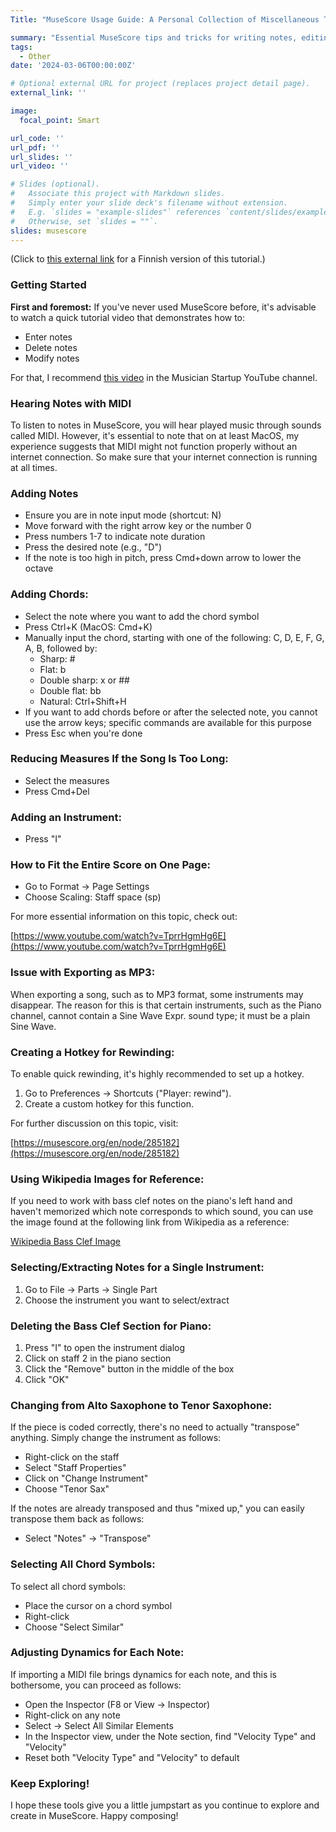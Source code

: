 ```yaml
---
Title: "MuseScore Usage Guide: A Personal Collection of Miscellaneous Tips"

summary: "Essential MuseScore tips and tricks for writing notes, editing scores, and adding sounds."
tags:
  - Other
date: '2024-03-06T00:00:00Z'

# Optional external URL for project (replaces project detail page).
external_link: ''

image:
  focal_point: Smart

url_code: ''
url_pdf: ''
url_slides: ''
url_video: ''

# Slides (optional).
#   Associate this project with Markdown slides.
#   Simply enter your slide deck's filename without extension.
#   E.g. `slides = "example-slides"` references `content/slides/example-slides.md`.
#   Otherwise, set `slides = ""`.
slides: musescore
---
```


(Click to [this external link](https://vldesign.kapsi.fi/musescore-ohjeita/) for a Finnish version of this tutorial.)

### Getting Started

**First and foremost:** If you've never used MuseScore before, it's advisable to watch a quick tutorial video that demonstrates how to:

- Enter notes
- Delete notes
- Modify notes

For that, I recommend [this video](https://www.youtube.com/watch?v=Pw9X1y_pLko) in the Musician Startup YouTube channel.





### Hearing Notes with MIDI

To listen to notes in MuseScore, you will hear played music through sounds called MIDI. However, it's essential to note that on at least MacOS, my experience suggests that MIDI might not function properly without an internet connection. So make sure that your internet connection is running at all times.

### Adding Notes

- Ensure you are in note input mode (shortcut: N)
- Move forward with the right arrow key or the number 0
- Press numbers 1-7 to indicate note duration
- Press the desired note (e.g., "D")
- If the note is too high in pitch, press Cmd+down arrow to lower the octave

### Adding Chords:

- Select the note where you want to add the chord symbol
- Press Ctrl+K (MacOS: Cmd+K)
- Manually input the chord, starting with one of the following: C, D, E, F, G, A, B, followed by:
    - Sharp: #
    - Flat: b
    - Double sharp: x or ##
    - Double flat: bb
    - Natural: Ctrl+Shift+H
- If you want to add chords before or after the selected note, you cannot use the arrow keys; specific commands are available for this purpose
- Press Esc when you're done

### Reducing Measures If the Song Is Too Long:

- Select the measures
- Press Cmd+Del

### Adding an Instrument:

- Press "I"

### How to Fit the Entire Score on One Page:

- Go to Format → Page Settings
- Choose Scaling: Staff space (sp)

For more essential information on this topic, check out:

[https://www.youtube.com/watch?v=TprrHgmHg6E](https://www.youtube.com/watch?v=TprrHgmHg6E)

### Issue with Exporting as MP3:

When exporting a song, such as to MP3 format, some instruments may disappear. The reason for this is that certain instruments, such as the Piano channel, cannot contain a Sine Wave Expr. sound type; it must be a plain Sine Wave.

### Creating a Hotkey for Rewinding:

To enable quick rewinding, it's highly recommended to set up a hotkey.

1. Go to Preferences → Shortcuts ("Player: rewind").
2. Create a custom hotkey for this function.

For further discussion on this topic, visit:

[https://musescore.org/en/node/285182](https://musescore.org/en/node/285182)

### Using Wikipedia Images for Reference:

If you need to work with bass clef notes on the piano's left hand and haven't memorized which note corresponds to which sound, you can use the image found at the following link from Wikipedia as a reference:

[Wikipedia Bass Clef Image](https://en.wikipedia.org/wiki/Clef#/media/File:Clef_Diagram.png)

### Selecting/Extracting Notes for a Single Instrument:

1. Go to File → Parts → Single Part
2. Choose the instrument you want to select/extract

### Deleting the Bass Clef Section for Piano:

1. Press "I" to open the instrument dialog
2. Click on staff 2 in the piano section
3. Click the "Remove" button in the middle of the box
4. Click "OK"

### Changing from Alto Saxophone to Tenor Saxophone:

If the piece is coded correctly, there's no need to actually "transpose" anything. Simply change the instrument as follows:

- Right-click on the staff
- Select "Staff Properties"
- Click on "Change Instrument"
- Choose "Tenor Sax"

If the notes are already transposed and thus "mixed up," you can easily transpose them back as follows:

- Select "Notes" → "Transpose"

### Selecting All Chord Symbols:

To select all chord symbols:

- Place the cursor on a chord symbol
- Right-click
- Choose "Select Similar"

### Adjusting Dynamics for Each Note:

If importing a MIDI file brings dynamics for each note, and this is bothersome, you can proceed as follows:

- Open the Inspector (F8 or View → Inspector)
- Right-click on any note
- Select → Select All Similar Elements
- In the Inspector view, under the Note section, find "Velocity Type" and "Velocity"
- Reset both "Velocity Type" and "Velocity" to default

### Keep Exploring!

I hope these tools give you a little jumpstart as you continue to explore and create in MuseScore. Happy composing!
